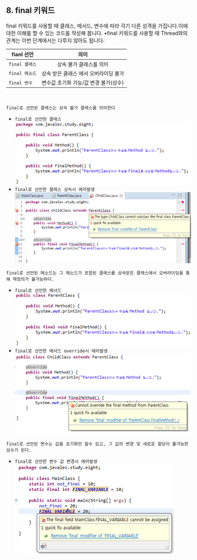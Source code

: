 ## 8. final 키워드
  final 키워드를 사용할 때 클래스, 메서드, 변수에 따라 각기 다른 성격을 가집니다.이에 대한 이해를 할 수 있는 코드를 작성해 봅니다.
  •final 키워드를 사용할 때 Thread와의 관계는 이번 단계에서는 다루지 않아도 됩니다.

  | fianl 선언 | 의미 |
  |---|:---:|
  | `final 클래스` | 상속 불가 클래스를 의미  |
  | `final 메소드` | 상속 받은 클래스 에서 오버라이딩 불가  |
  | `final 변수` | 변수값 초기화 가능/값 변경 불가(상수) |
  <br>  

  ```
  final로 선언된 클래스는 상속 불가 클래스를 의미한다
  ```
  + `final로 선언한 클래스`
    <img src="../pictures/8/finalClass1.PNG">
    <br>
  + `final로 선언한 클래스 상속시 에러발생`
    <img src="../pictures/8/finalClass2.PNG">
    <br>

  ```
  final로 선언된 메소드는 그 메소드가 포함된 클래스를 상속받은 클래스에서 오버라이딩을 통해 재정의가 불가능하다.
  ```
  + `final로 선언한 메서드`
    <img src="../pictures/8/finalMethod1.PNG">
    <br>
  + `final로 선언한 메서드 override시 에러발생`
    <img src="../pictures/8/finalMethod2.PNG">
    <br>

  ```
  final로 선언된 변수는 값을 초기화만 할수 있고, 그 값의 변경 및 새로운 할당이 불가능한 상수가 된다.
  ```
  + `final로 선언한 변수 값 변경시 에러발생`
    <img src="../pictures/8/finalVariable1.PNG">
    <br>
